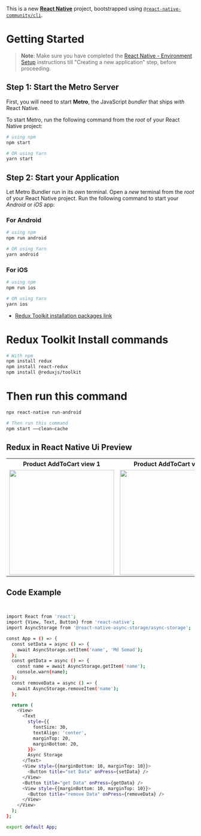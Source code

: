 This is a new [**React Native**](https://reactnative.dev) project, bootstrapped using [`@react-native-community/cli`](https://github.com/react-native-community/cli).

# Getting Started

> **Note**: Make sure you have completed the [React Native - Environment Setup](https://reactnative.dev/docs/environment-setup) instructions till "Creating a new application" step, before proceeding.

## Step 1: Start the Metro Server

First, you will need to start **Metro**, the JavaScript _bundler_ that ships _with_ React Native.

To start Metro, run the following command from the _root_ of your React Native project:

```bash
# using npm
npm start

# OR using Yarn
yarn start
```

## Step 2: Start your Application

Let Metro Bundler run in its _own_ terminal. Open a _new_ terminal from the _root_ of your React Native project. Run the following command to start your _Android_ or _iOS_ app:

### For Android

```bash
# using npm
npm run android

# OR using Yarn
yarn android
```

### For iOS

```bash
# using npm
npm run ios

# OR using Yarn
yarn ios
```


- [Redux Toolkit installation packages link](https://redux.js.org/introduction/installation)
# Redux Toolkit Install commands
```bash
# With npm
npm install redux
npm install react-redux
npm install @reduxjs/toolkit
```
# Then run this command
```bash
npx react-native run-android
```



```bash
# Then run this command
npm start ——clean—cache
```



## Redux in React Native Ui Preview

<table>
  
  
<tr>                    
   
   <th>Product AddToCart view 1</th>
   <th>Product AddToCart view 2</th>


</tr>
  
  
  
  
<tr>

<td>

<img src="https://github.com/mdsomad/React_Native_Components/assets/103892160/c0702118-bd84-439f-91cf-4c229353766c" width="280"/>

</td>
  
<td>

<img src="https://github.com/mdsomad/React_Native_Components/assets/103892160/18013ea4-f448-418c-bc17-1a1f3e74d7ec" width="280"/>

</td>





</table>


## Code Example


```bash


import React from 'react';
import {View, Text, Button} from 'react-native';
import AsyncStorage from '@react-native-async-storage/async-storage';

const App = () => {
  const setData = async () => {
    await AsyncStorage.setItem('name', 'Md Somad');
  };
  const getData = async () => {
    const name = await AsyncStorage.getItem('name');
    console.warn(name);
  };
  const removeData = async () => {
    await AsyncStorage.removeItem('name');
  };

  return (
    <View>
      <Text
        style={{
          fontSize: 30,
          textAlign: 'center',
          marginTop: 20,
          marginBottom: 20,
        }}>
        Async Storage
      </Text>
      <View style={{marginBottom: 10, marginTop: 10}}>
        <Button title="set Data" onPress={setData} />
      </View>
      <Button title="get Data" onPress={getData} />
      <View style={{marginBottom: 10, marginTop: 10}}>
        <Button title="remove Data" onPress={removeData} />
      </View>
    </View>
  );
};

export default App;





```

